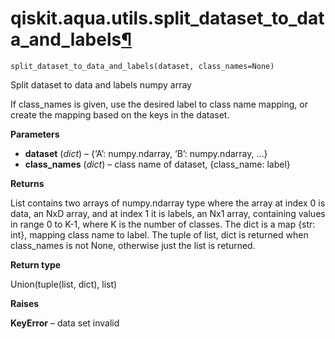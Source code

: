 # qiskit.aqua.utils.split\_dataset\_to\_data\_and\_labels[¶](#qiskit-aqua-utils-split-dataset-to-data-and-labels "Permalink to this headline")

<span id="undefined" />

`split_dataset_to_data_and_labels(dataset, class_names=None)`

Split dataset to data and labels numpy array

If class\_names is given, use the desired label to class name mapping, or create the mapping based on the keys in the dataset.

**Parameters**

*   **dataset** (*dict*) – \{‘A’: numpy.ndarray, ‘B’: numpy.ndarray, …}
*   **class\_names** (*dict*) – class name of dataset, \{class\_name: label}

**Returns**

List contains two arrays of numpy.ndarray type where the array at index 0 is data, an NxD array, and at index 1 it is labels, an Nx1 array, containing values in range 0 to K-1, where K is the number of classes. The dict is a map \{str: int}, mapping class name to label. The tuple of list, dict is returned when class\_names is not None, otherwise just the list is returned.

**Return type**

Union(tuple(list, dict), list)

**Raises**

**KeyError** – data set invalid

